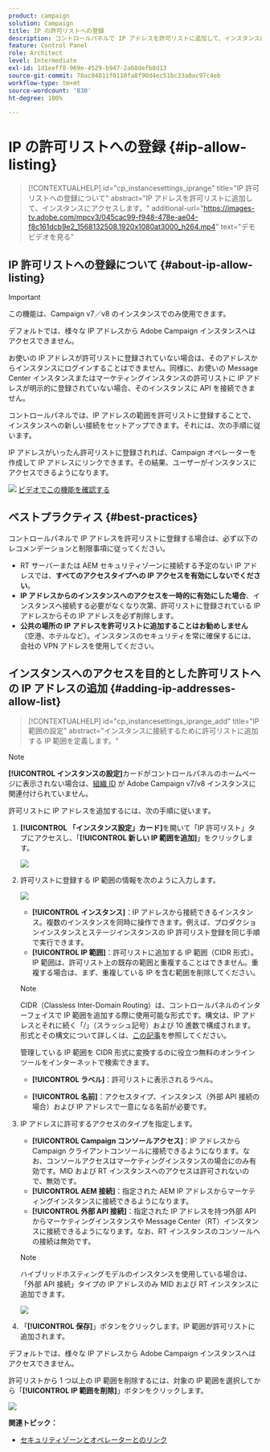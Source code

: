 ```yaml
---
product: campaign
solution: Campaign
title: IP の許可リストへの登録
description: コントロールパネルで IP アドレスを許可リストに追加して、インスタンスにアクセスする方法を説明します
feature: Control Panel
role: Architect
level: Intermediate
exl-id: 1d1eeff8-969e-4529-b947-2a68defb8d13
source-git-commit: 78ac04811f0110fa8f90d4ec51bc33a0ac97c4eb
workflow-type: tm+mt
source-wordcount: '830'
ht-degree: 100%

---
```


# IP の許可リストへの登録 {#ip-allow-listing}

>[!CONTEXTUALHELP]
>id="cp_instancesettings_iprange"
>title="IP 許可リストへの登録について"
>abstract="IP アドレスを許可リストに追加して、インスタンスにアクセスします。"
>additional-url="https://images-tv.adobe.com/mpcv3/045cac99-f948-478e-ae04-f8c161dcb9e2_1568132508.1920x1080at3000_h264.mp4" text="デモビデオを見る"

## IP 許可リストへの登録について {#about-ip-allow-listing}

>[!IMPORTANT]
>
>この機能は、Campaign v7／v8 のインスタンスでのみ使用できます。

デフォルトでは、様々な IP アドレスから Adobe Campaign インスタンスへはアクセスできません。

お使いの IP アドレスが許可リストに登録されていない場合は、そのアドレスからインスタンスにログインすることはできません。同様に、お使いの Message Center インスタンスまたはマーケティングインスタンスの許可リストに IP アドレスが明示的に登録されていない場合、そのインスタンスに API を接続できません。

コントロールパネルでは、IP アドレスの範囲を許可リストに登録することで、インスタンスへの新しい接続をセットアップできます。それには、次の手順に従います。

IP アドレスがいったん許可リストに登録されれば、Campaign オペレーターを作成して IP アドレスにリンクできます。その結果、ユーザーがインスタンスにアクセスできるようになります。

![](assets/do-not-localize/how-to-video.png) [ビデオでこの機能を確認する](https://experienceleague.adobe.com/docs/campaign-classic-learn/control-panel/instance-settings/ip-allow-listing.html?lang=ja#instance-settings)

## ベストプラクティス {#best-practices}

コントロールパネルで IP アドレスを許可リストに登録する場合は、必ず以下のレコメンデーションと制限事項に従ってください。

* RT サーバーまたは AEM セキュリティゾーンに接続する予定のない IP アドレスでは、**すべてのアクセスタイプへの IP アクセスを有効にしないでください**。
* **IP アドレスからのインスタンスへのアクセスを一時的に有効にした場合**、インスタンスへ接続する必要がなくなり次第、許可リストに登録されている IP アドレスからその IP アドレスを必ず削除します。
* **公共の場所の IP アドレスを許可リストに追加することはお勧めしません**（空港、ホテルなど）。インスタンスのセキュリティを常に確保するには、会社の VPN アドレスを使用してください。

## インスタンスへのアクセスを目的とした許可リストへの IP アドレスの追加 {#adding-ip-addresses-allow-list}

>[!CONTEXTUALHELP]
>id="cp_instancesettings_iprange_add"
>title="IP 範囲の設定"
>abstract="インスタンスに接続するために許可リストに追加する IP 範囲を定義します。"

>[!NOTE]
>
>**[!UICONTROL インスタンスの設定]**&#x200B;カードがコントロールパネルのホームページに表示されない場合は、[組織 ID](https://experienceleague.adobe.com/docs/core-services/interface/administration/organizations.html?lang=ja) が Adobe Campaign v7/v8 インスタンスに関連付けられていません。

許可リストに IP アドレスを追加するには、次の手順に従います。

1. **[!UICONTROL 「インスタンス設定」カード]**&#x200B;を開いて「IP 許可リスト」タブにアクセスし、「**[!UICONTROL 新しい IP 範囲を追加]**」をクリックします。



   ![](assets/ip_whitelist_list1.png)

1. 許可リストに登録する IP 範囲の情報を次のように入力します。

   ![](assets/ip_whitelist_add1.png)

   * **[!UICONTROL インスタンス]**：IP アドレスから接続できるインスタンス。複数のインスタンスを同時に操作できます。例えば、プロダクションインスタンスとステージインスタンスの IP 許可リスト登録を同じ手順で実行できます。
   * **[!UICONTROL IP 範囲]**：許可リストに追加する IP 範囲（CIDR 形式）。IP 範囲は、許可リスト上の既存の範囲と重複することはできません。重複する場合は、まず、重複している IP を含む範囲を削除してください。

   >[!NOTE]
   >
   >CIDR（Classless Inter-Domain Routing）は、コントロールパネルのインターフェイスで IP 範囲を追加する際に使用可能な形式です。構文は、IP アドレスとそれに続く「/」（スラッシュ記号）および 10 進数で構成されます。形式とその構文について詳しくは、[この記事](https://whatismyipaddress.com/cidr)を参照してください。
   >
   >管理している IP 範囲を CIDR 形式に変換するのに役立つ無料のオンラインツールをインターネットで検索できます。

   * **[!UICONTROL ラベル]**：許可リストに表示されるラベル。

   * **[!UICONTROL 名前]**：アクセスタイプ、インスタンス（外部 API 接続の場合）および IP アドレスで一意になる名前が必要です。

1. IP アドレスに許可するアクセスのタイプを指定します。

   * **[!UICONTROL Campaign コンソールアクセス]**：IP アドレスから Campaign クライアントコンソールに接続できるようになります。なお、コンソールアクセスはマーケティングインスタンスの場合にのみ有効です。MID および RT インスタンスへのアクセスは許可されないので、無効です。
   * **[!UICONTROL AEM 接続]**：指定された AEM IP アドレスからマーケティングインスタンスに接続できるようになります。
   * **[!UICONTROL 外部 API 接続]**：指定された IP アドレスを持つ外部 API からマーケティングインスタンスや Message Center（RT）インスタンスに接続できるようになります。なお、RT インスタンスのコンソールへの接続は無効です。

   >[!NOTE]
   >
   >ハイブリッドホスティングモデルのインスタンスを使用している場合は、「外部 API 接続」タイプの IP アドレスのみ MID および RT インスタンスに追加できます。

   ![](assets/ip_whitelist_acesstype.png)

1. 「**[!UICONTROL 保存]**」ボタンをクリックします。IP 範囲が許可リストに追加されます。

   <!--![](assets/ip_whitelist_added.png)-->

デフォルトでは、様々な IP アドレスから Adobe Campaign インスタンスへはアクセスできません。

許可リストから 1 つ以上の IP 範囲を削除するには、対象の IP 範囲を選択してから「**[!UICONTROL IP 範囲を削除]**」ボタンをクリックします。

![](assets/ip_whitelist_delete.png)

**関連トピック：**

* [セキュリティゾーンとオペレーターとのリンク](https://experienceleague.adobe.com/docs/campaign-classic/using/installing-campaign-classic/additional-configurations/security-zones.html?lang=ja#linking-a-security-zone-to-an-operator)
